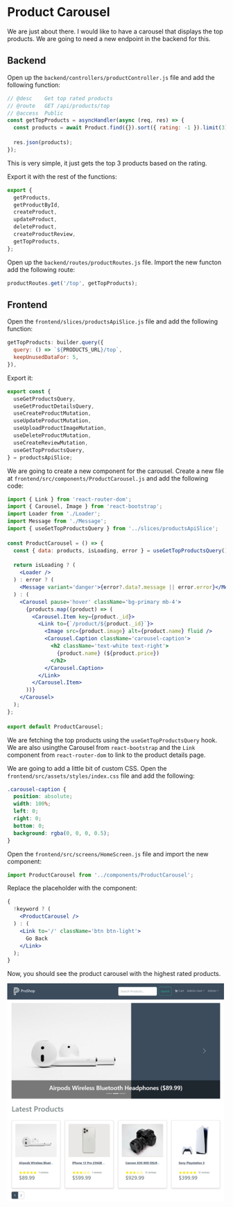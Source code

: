 # Product Carousel

We are just about there. I would like to have a carousel that displays the top products. We are going to need a new endpoint in the backend for this.

## Backend

Open up the `backend/controllers/productController.js` file and add the following function:

```js
// @desc    Get top rated products
// @route   GET /api/products/top
// @access  Public
const getTopProducts = asyncHandler(async (req, res) => {
  const products = await Product.find({}).sort({ rating: -1 }).limit(3);

  res.json(products);
});
```

This is very simple, it just gets the top 3 products based on the rating.

Export it with the rest of the functions:

```js
export {
  getProducts,
  getProductById,
  createProduct,
  updateProduct,
  deleteProduct,
  createProductReview,
  getTopProducts,
};
```

Open up the `backend/routes/productRoutes.js` file. Import the new functon add the following route:

```js
productRoutes.get('/top', getTopProducts);
```

## Frontend

Open the `frontend/slices/productsApiSlice.js` file and add the following function:

```js
getTopProducts: builder.query({
  query: () => `${PRODUCTS_URL}/top`,
  keepUnusedDataFor: 5,
}),
```

Export it:

```js
export const {
  useGetProductsQuery,
  useGetProductDetailsQuery,
  useCreateProductMutation,
  useUpdateProductMutation,
  useUploadProductImageMutation,
  useDeleteProductMutation,
  useCreateReviewMutation,
  useGetTopProductsQuery,
} = productsApiSlice;
```

We are going to create a new component for the carousel. Create a new file at `frontend/src/components/ProductCarousel.js` and add the following code:

```jsx
import { Link } from 'react-router-dom';
import { Carousel, Image } from 'react-bootstrap';
import Loader from './Loader';
import Message from './Message';
import { useGetTopProductsQuery } from '../slices/productsApiSlice';

const ProductCarousel = () => {
  const { data: products, isLoading, error } = useGetTopProductsQuery();

  return isLoading ? (
    <Loader />
  ) : error ? (
    <Message variant='danger'>{error?.data?.message || error.error}</Message>
  ) : (
    <Carousel pause='hover' className='bg-primary mb-4'>
      {products.map((product) => (
        <Carousel.Item key={product._id}>
          <Link to={`/product/${product._id}`}>
            <Image src={product.image} alt={product.name} fluid />
            <Carousel.Caption className='carousel-caption'>
              <h2 className='text-white text-right'>
                {product.name} (${product.price})
              </h2>
            </Carousel.Caption>
          </Link>
        </Carousel.Item>
      ))}
    </Carousel>
  );
};

export default ProductCarousel;
```

We are fetching the top products using the `useGetTopProductsQuery` hook. We are also usingthe Carousel from `react-bootstrap` and the `Link` component from `react-router-dom` to link to the product details page.

We are going to add a little bit of custom CSS. Open the `frontend/src/assets/styles/index.css` file and add the following:

```css
.carousel-caption {
  position: absolute;
  width: 100%;
  left: 0;
  right: 0;
  bottom: 0;
  background: rgba(0, 0, 0, 0.5);
}
```

Open the `frontend/src/screens/HomeScreen.js` file and import the new component:

```jsx
import ProductCarousel from '../components/ProductCarousel';
```

Replace the placeholder with the component:

```jsx
{
  !keyword ? (
    <ProductCarousel />
  ) : (
    <Link to='/' className='btn btn-light'>
      Go Back
    </Link>
  );
}
```

Now, you should see the product carousel with the highest rated products.

<img src="./images/final.png" width="500" />
